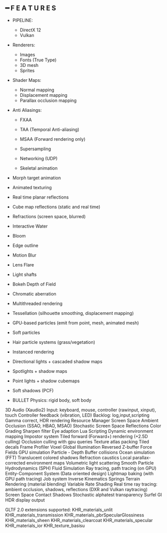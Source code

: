 ## ━ F E A T U R E S

* PIPELINE:
  * DirectX 12
  * Vulkan

* Renderers:
  * Images
  * Fonts (True Type)
  * 3D mesh
  * Sprites

* Shader Maps:
  * Normal mapping
  * Displacement mapping
  * Parallax occlusion mapping

* Anti Aliasings:
  * FXAA
  * TAA (Temporal Anti-aliasing)
  * MSAA (Forward rendering only)
  * Supersampling

  * Networking (UDP)
  * Skeletal animation
* Morph target animation
* Animated texturing
* Real time planar reflections
* Cube map reflections (static and real time)
* Refractions (screen space, blurred)
* Interactive Water
* Bloom
* Edge outline
* Motion Blur
* Lens Flare
* Light shafts
* Bokeh Depth of Field
* Chromatic aberration
* Multithreaded rendering
* Tessellation (silhouette smoothing, displacement mapping)
* GPU-based particles (emit from point, mesh, animated mesh)
* Soft particles
* Hair particle systems (grass/vegetation)
* Instanced rendering
* Directional lights + cascaded shadow maps
* Spotlights + shadow maps
* Point lights + shadow cubemaps
* Soft shadows (PCF)
* BULLET Physics: rigid body, soft body

3D Audio (Xaudio2)
Input: keyboard, mouse, controller (rawinput, xinput), touch
Controller feedback (vibration, LED)
Backlog: log,input,scripting
Gamma correct, HDR rendering
Resource Manager
Screen Space Ambient Occlusion (SSAO, HBAO, MSAO)
Stochastic Screen Space Reflections
Color Grading
Sharpen filter
Eye adaption
Lua Scripting
Dynamic environment mapping
Impostor system
Tiled forward (Forward+) rendering (+2.5D culling)
Occlusion culling with gpu queries
Texture atlas packing
Tiled decals
Frame Profiler
Voxel Global Illumination
Reversed Z-buffer
Force Fields GPU simulation
Particle - Depth Buffer collisions
Ocean simulation (FFT)
Translucent colored shadows
Refraction caustics
Local parallax-corrected environment maps
Volumetric light scattering
Smooth Particle Hydrodynamics (SPH) Fluid Simulation
Ray tracing, path tracing (on GPU)
Entity-Component System (Data oriented design)
Lightmap baking (with GPU path tracing)
Job system
Inverse Kinematics
Springs
Terrain Rendering (material blending)
Variable Rate Shading
Real time ray tracing: ambient occlusion, shadows, reflections (DXR and Vulkan raytracing)
Screen Space Contact Shadows
Stochastic alphatest transparency
Surfel GI
HDR display output

GLTF 2.0 extensions supported:
KHR_materials_unlit
KHR_materials_transmission
KHR_materials_pbrSpecularGlossiness
KHR_materials_sheen
KHR_materials_clearcoat
KHR_materials_specular
KHR_materials_ior
KHR_texture_basisu
